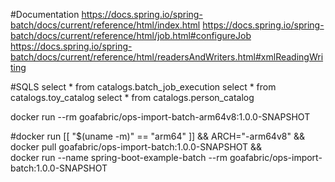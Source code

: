 #Documentation
https://docs.spring.io/spring-batch/docs/current/reference/html/index.html
https://docs.spring.io/spring-batch/docs/current/reference/html/job.html#configureJob
https://docs.spring.io/spring-batch/docs/current/reference/html/readersAndWriters.html#xmlReadingWriting

#SQLS
select * from catalogs.batch_job_execution
select * from catalogs.toy_catalog
select * from catalogs.person_catalog

docker run --rm goafabric/ops-import-batch-arm64v8:1.0.0-SNAPSHOT

#docker run
[[ "$(uname -m)" == "arm64"  ]] && ARCH="-arm64v8" && \
docker pull goafabric/ops-import-batch:1.0.0-SNAPSHOT && \
docker run --name spring-boot-example-batch --rm goafabric/ops-import-batch:1.0.0-SNAPSHOT
